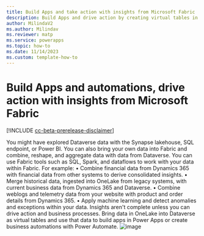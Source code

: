 ```yaml
---
title: Build Apps and take action with insights from Microsoft Fabric
description: Build Apps and drive action by creating virtual tables in dataverse with insights from Microsoft Fabric.
author: MilindaV2
ms.author: Milindav
ms.reviewer: matp
ms.service: powerapps
ms.topic: how-to
ms.date: 11/14/2023
ms.custom: template-how-to
---
```

# Build Apps and automations, drive action with insights from Microsoft Fabric 

[!INCLUDE [cc-beta-prerelease-disclaimer](../../includes/cc-beta-prerelease-disclaimer.md)]

You might have explored Dataverse data with the Synapse lakehouse, SQL endpoint, or Power BI. You can also bring your own data into Fabric and combine, reshape, and aggregate data with data from Dataverse. You can use Fabric tools such as SQL, Spark, and dataflows to work with your data within Fabric. For example:
	• Combine financial data from Dynamics 365 with financial data from other systems to derive consolidated insights.
	• Merge historical data, ingested into OneLake from legacy systems, with current business data from Dynamics 365 and Dataverse.
	• Combine weblogs and telemetry data from your website with product and order details from Dynamics 365.
	• Apply machine learning and detect anomalies and exceptions within your data.
Insights aren't complete unless you can drive action and business processes. Bring data in OneLake into Dataverse as virtual tables and use that data to build apps in Power Apps or create business automations with Power Automate.
![image](https://github.com/MicrosoftDocs/powerapps-docs-pr/assets/28875326/2b8f8219-bbde-4921-8ce6-8d2c72d0e487)

